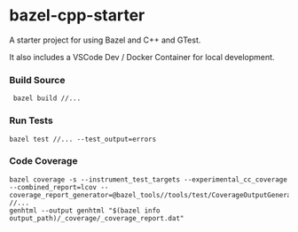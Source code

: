 # bazel-cpp-starter
A starter project for using Bazel and C++ and GTest.

It also includes a VSCode Dev / Docker Container for local development.

### Build Source
```shell
 bazel build //...
```

### Run Tests
```shell
bazel test //... --test_output=errors
```

### Code Coverage
```
bazel coverage -s --instrument_test_targets --experimental_cc_coverage --combined_report=lcov --coverage_report_generator=@bazel_tools//tools/test/CoverageOutputGenerator/java/com/google/devtools/coverageoutputgenerator:Main //...
genhtml --output genhtml "$(bazel info output_path)/_coverage/_coverage_report.dat"
```
